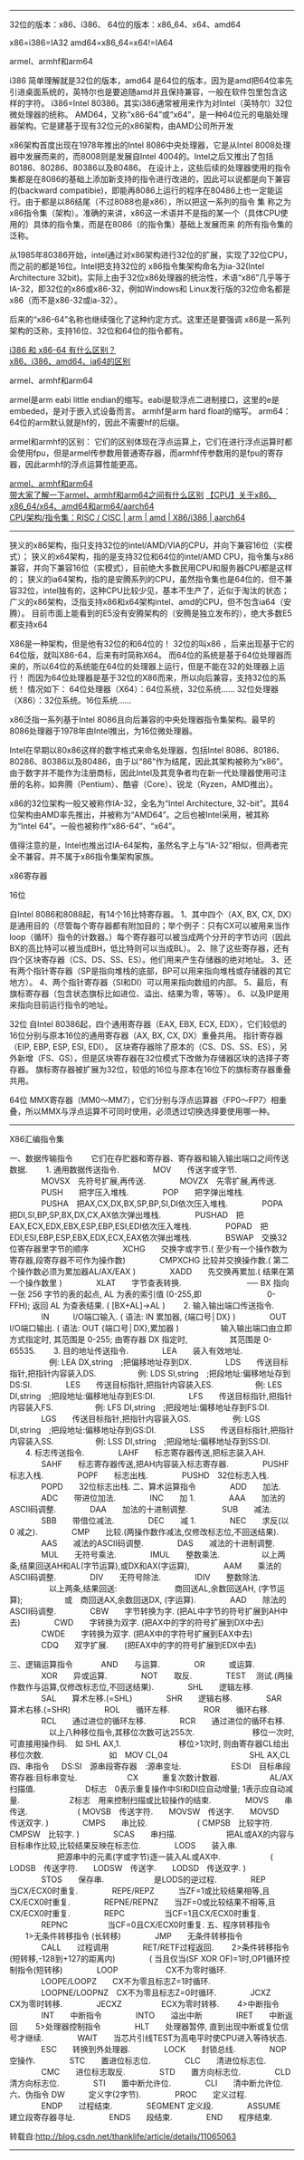 




---------------------------------------------------------------------------------------------------------------------

32位的版本：x86、i386、
64位的版本：x86_64、x64、amd64


x86=i386=IA32
amd64=x86_64=x64!=IA64


armel、armhf和arm64



i386 简单理解就是32位的版本，amd64 是64位的版本，因为是amd把64位率先引进桌面系统的，英特尔也是要追随amd并且保持兼容，一般在软件包里包含这样的字符。
i386=Intel 80386。其实i386通常被用来作为对Intel（英特尔）32位微处理器的统称。
AMD64，又称“x86-64”或“x64”，是一种64位元的电脑处理器架构。它是建基于现有32位元的x86架构，由AMD公司所开发

x86架构首度出现在1978年推出的Intel 8086中央处理器，它是从Intel 8008处理器中发展而来的，而8008则是发展自Intel 4004的。Intel之后又推出了包括80186、80286、80386以及80486。  在设计上，这些后续的处理器使用的指令集都是在8086的基础上添加新支持的指令进行改进的，因此可以说都是向下兼容的(backward  compatibie)，即能再8086上运行的程序在80486上也一定能运行。由于都是以86结尾（不过8088也是x86），所以把这一系列的指令 集  称之为x86指令集（架构）。准确的来讲，x86这一术语并不是指的某一个（具体CPU使用的）具体的指令集，而是在8086（的指令集）基础上发展而来 的所有指令集的泛称。

从1985年80386开始，intel通过对x86架构进行32位的扩展，实现了32位CPU，而之前的都是16位。Intel把支持32位的 x86指令集架构命名为ia-32(Intel Architecture  32bit)。实际上由于32位x86处理器的统治性，术语“x86”几乎等于IA-32，即32位的x86或x86-32，例如Windows和 Linux发行版的32位命名都是x86（而不是x86-32或ia-32）。

后来的“x86-64”名称也继续强化了这种约定方式。这里还是要强调 x86是一系列架构的泛称，支持16位、32位和64位的指令都有。

[i386 和 x86-64 有什么区别？](https://www.zhihu.com/question/19573226)  
[x86、i386、amd64、ia64的区别](http://www.361way.com/cpuinfo/1510.html)


armel、armhf和arm64

armel是arm eabi little endian的缩写。eabi是软浮点二进制接口，这里的e是embeded，是对于嵌入式设备而言。
armhf是arm hard float的缩写。
arm64：64位的arm默认就是hf的，因此不需要hf的后缀。

armel和armhf的区别：
它们的区别体现在浮点运算上，它们在进行浮点运算时都会使用fpu，但是armel传参数用普通寄存器，而armhf传参数用的是fpu的寄存器，因此armhf的浮点运算性能更高。

[armel、armhf和arm64](https://www.cnblogs.com/hustdc/p/7224980.html)  
[带大家了解一下armel、armhf和arm64之间有什么区别](https://www.163.com/dy/article/F8BVU5JM0531AFNT.html)
[【CPU】关于x86、x86_64/x64、amd64和arm64/aarch64](https://blog.csdn.net/michaelwoshi/article/details/105105421)  
[CPU架构/指令集：RISC / CISC | arm | amd | X86/i386 | aarch64](https://www.cnblogs.com/johnnyzen/p/13224632.html)  

---------------------------------------------------------------------------------------------------------------------

狭义的x86架构，指只支持32位的intel/AMD/VIA的CPU，并向下兼容16位（实模式）；
狭义的x64架构，指的是支持32位和64位的intel/AMD CPU，指令集与x86兼容，并向下兼容16位（实模式），目前绝大多数民用CPU和服务器CPU都是这样的；
狭义的ia64架构，指的是安腾系列的CPU，虽然指令集也是64位的，但不兼容32位，intel独有的，这种CPU比较少见，基本不生产了，近似于淘汰的状态；
广义的x86架构，泛指支持x86和x64架构intel、amd的CPU，但不包含ia64（安腾）。
目前市面上能看到的E5没有安腾架构的（安腾是独立发布的），绝大多数E5都支持x64

X86是一种架构，但是他有32位的和64位的！
32位的叫x86 ，后来出现基于它的64位版，就叫X86-64，后来有时简称X64。
而64位的系统是基于64位处理器而来的，所以64位的系统能在64位的处理器上运行，但是不能在32的处理器上运行！
而因为64位处理器是基于32位的X86而来，所以向后兼容，支持32位的系统！
情况如下：
64位处理器（X64）：64位系统，32位系统……
32位处理器（X86）：32位系统。16位系统……


x86泛指一系列基于Intel 8086且向后兼容的中央处理器指令集架构。最早的8086处理器于1978年由Intel推出，为16位微处理器。

Intel在早期以80x86这样的数字格式来命名处理器，包括Intel 8086、80186、80286、80386以及80486，由于以“86”作为结尾，因此其架构被称为“x86”。由于数字并不能作为注册商标，因此Intel及其竞争者均在新一代处理器使用可注册的名称，如奔腾（Pentium）、酷睿（Core）、锐龙（Ryzen，AMD推出）。

x86的32位架构一般又被称作IA-32，全名为“Intel Architecture, 32-bit”。其64位架构由AMD率先推出，并被称为“AMD64”。之后也被Intel采用，被其称为“Intel 64”。一般也被称作“x86-64”、“x64”。

值得注意的是，Intel也推出过IA-64架构，虽然名字上与“IA-32”相似，但两者完全不兼容，并不属于x86指令集架构家族。


x86寄存器

16位

自Intel 8086和8088起，有14个16比特寄存器。
1、其中四个（AX, BX, CX, DX）是通用目的（尽管每个寄存器都有附加目的；举个例子：只有CX可以被用来当作loop（循环）指令的计数器。）每个寄存器可以被当成两个分开的字节访问（因此BX的高比特可以被当成BH，低比特则可以当成BL）。
2、除了这些寄存器，还有四个区块寄存器（CS、DS、SS、ES）。他们用来产生存储器的绝对地址。
3、还有两个指针寄存器（SP是指向堆栈的底部，BP可以用来指向堆栈或存储器的其它地方）。
4、两个指针寄存器（SI和DI）可以用来指向数组的内部。
5、最后，有旗标寄存器（包含状态旗标比如进位、溢出、结果为零，等等）。
6、以及IP是用来指向目前运行指令的地址。

32位
自Intel 80386起，四个通用寄存器（EAX, EBX, ECX, EDX），它们较低的16位分别与原本16位的通用寄存器（AX, BX, CX, DX）重叠共用。
指针寄存器（EIP, EBP, ESP, ESI, EDI）。
区块寄存器除了原本的（CS、DS、SS、ES），另外新增（FS、GS），但是区块寄存器在32位模式下改做为存储器区块的选择子寄存器。
旗标寄存器被扩展为32位，较低的16位与原本在16位下的旗标寄存器重叠共用。

64位
MMX寄存器（MM0～MM7），它们分别与浮点运算器〈FP0～FP7〉相重叠，所以MMX与浮点运算不可同时使用，必须透过切换选择要使用哪一种。



---------------------------------------------------------------------------------------------------------------------

X86汇编指令集

一、数据传输指令
　　它们在存贮器和寄存器、寄存器和输入输出端口之间传送数据.
　　1. 通用数据传送指令.
　　　　MOV　　传送字或字节.
　　　　MOVSX　先符号扩展,再传送.
　　　　MOVZX　先零扩展,再传送.
　　　　PUSH　　把字压入堆栈.
　　　　POP　　把字弹出堆栈.
　　　　PUSHA　把AX,CX,DX,BX,SP,BP,SI,DI依次压入堆栈.
　　　　POPA　　把DI,SI,BP,SP,BX,DX,CX,AX依次弹出堆栈.
　　　　PUSHAD　把EAX,ECX,EDX,EBX,ESP,EBP,ESI,EDI依次压入堆栈.
　　　　POPAD　把EDI,ESI,EBP,ESP,EBX,EDX,ECX,EAX依次弹出堆栈.
　　　　BSWAP　交换32位寄存器里字节的顺序
　　　　XCHG　　交换字或字节.( 至少有一个操作数为寄存器,段寄存器不可作为操作数)
　　　　CMPXCHG 比较并交换操作数.( 第二个操作数必须为累加器AL/AX/EAX )
　　　　XADD　　先交换再累加.( 结果在第一个操作数里 )
　　　　XLAT　　字节查表转换.
　　　　　　　　── BX 指向一张 256 字节的表的起点, AL 为表的索引值 (0-255,即
　　　　　　　　0-FFH); 返回 AL 为查表结果. ( [BX+AL]->AL )
　　2. 输入输出端口传送指令.
　　　　IN　　　I/O端口输入. ( 语法: IN 累加器, {端口号│DX} )
　　　　OUT　　I/O端口输出. ( 语法: OUT {端口号│DX},累加器 )
　　　　　输入输出端口由立即方式指定时, 其范围是 0-255; 由寄存器 DX 指定时,
　　　　　其范围是 0-65535.
　　3. 目的地址传送指令.
　　　　LEA　　装入有效地址.
　　　　　例: LEA DX,string　;把偏移地址存到DX.
　　　　LDS　　传送目标指针,把指针内容装入DS.
　　　　　例: LDS SI,string　;把段地址:偏移地址存到DS:SI.
　　　　LES　　传送目标指针,把指针内容装入ES.
　　　　　例: LES DI,string　;把段地址:偏移地址存到ES:DI.
　　　　LFS　　传送目标指针,把指针内容装入FS.
　　　　　例: LFS DI,string　;把段地址:偏移地址存到FS:DI.
　　　　LGS　　传送目标指针,把指针内容装入GS.
　　　　　例: LGS DI,string　;把段地址:偏移地址存到GS:DI.
　　　　LSS　　传送目标指针,把指针内容装入SS.
　　　　　例: LSS DI,string　;把段地址:偏移地址存到SS:DI.
　　4. 标志传送指令.
　　　　LAHF　　标志寄存器传送,把标志装入AH.
　　　　SAHF　　标志寄存器传送,把AH内容装入标志寄存器.
　　　　PUSHF　标志入栈.
　　　　POPF　　标志出栈.
　　　　PUSHD　32位标志入栈.
　　　　POPD　　32位标志出栈. 
二、算术运算指令
　　　　ADD　　加法.
　　　　ADC　　带进位加法.
　　　　INC　　加 1.
　　　　AAA　　加法的ASCII码调整.
　　　　DAA　　加法的十进制调整.
　　　　SUB　　减法.
　　　　SBB　　带借位减法.
　　　　DEC　　减 1.
　　　　NEC　　求反(以 0 减之).
　　　　CMP　　比较.(两操作数作减法,仅修改标志位,不回送结果).
　　　　AAS　　减法的ASCII码调整.
　　　　DAS　　减法的十进制调整.
　　　　MUL　　无符号乘法.
　　　　IMUL　　整数乘法.
　　　　　以上两条,结果回送AH和AL(字节运算),或DX和AX(字运算),
　　　　AAM　　乘法的ASCII码调整.
　　　　DIV　　无符号除法.
　　　　IDIV　　整数除法.
　　　　　以上两条,结果回送:
　　　　　　　商回送AL,余数回送AH, (字节运算);
　　　　　或　商回送AX,余数回送DX, (字运算).
　　　　AAD　　除法的ASCII码调整.
　　　　CBW　　字节转换为字. (把AL中字节的符号扩展到AH中去)
　　　　CWD　　字转换为双字. (把AX中的字的符号扩展到DX中去)
　　　　CWDE　　字转换为双字. (把AX中的字符号扩展到EAX中去)
　　　　CDQ　　双字扩展.　　(把EAX中的字的符号扩展到EDX中去)

三、逻辑运算指令
　　　   AND　　与运算.
　　　　OR　　　或运算.
　　　　XOR　　异或运算.
　　　　NOT　　取反.
　　　　TEST　 测试.(两操作数作与运算,仅修改标志位,不回送结果).
　　　　SHL　　逻辑左移.
　　　　SAL　　算术左移.(=SHL)
　　　　SHR　　逻辑右移.
　　　　SAR　　算术右移.(=SHR)
　　　　ROL　　循环左移.
　　　　ROR　　循环右移.
　　　　RCL　　通过进位的循环左移.
　　　　RCR　　通过进位的循环右移.
　　　　　以上八种移位指令,其移位次数可达255次.
　　　　　　　移位一次时, 可直接用操作码.　如 SHL AX,1.
　　　　　　　移位>1次时, 则由寄存器CL给出移位次数.
　　　　　　　　如　MOV CL,04
　　　　　　　　　　SHL AX,CL
四、串指令
　               DS:SI　源串段寄存器　:源串变址.
　　　　　　ES:DI　目标串段寄存器:目标串变址.
　　　　　　CX　　　重复次数计数器.
　　　　　　AL/AX　扫描值.
　　　　　　D标志　0表示重复操作中SI和DI应自动增量; 1表示应自动减量.
　　　　　　Z标志　用来控制扫描或比较操作的结束.
　　　　MOVS　　串传送.
　　　　　　( MOVSB　传送字符.　　MOVSW　传送字.　　MOVSD　传送双字. )
　　　　CMPS　　串比较.
　　　　　　( CMPSB　比较字符.　　CMPSW　比较字. )
　　　　SCAS　　串扫描.
　　　　　　把AL或AX的内容与目标串作比较,比较结果反映在标志位.
　　　　LODS　　装入串.
　　　　　　把源串中的元素(字或字节)逐一装入AL或AX中.
　　　　　　( LODSB　传送字符.　　LODSW　传送字.　　LODSD　传送双字. )
　　　　STOS　　保存串.
　　　　　　是LODS的逆过程.
　　　　REP　　　　　　当CX/ECX0时重复.
　　　　REPE/REPZ　　　当ZF=1或比较结果相等,且CX/ECX0时重复.
　　　　REPNE/REPNZ　　当ZF=0或比较结果不相等,且CX/ECX0时重复.
　　　　REPC　　　　　当CF=1且CX/ECX0时重复.
　　　　REPNC　　　　　当CF=0且CX/ECX0时重复.
五、程序转移指令
　　1>无条件转移指令 (长转移)
　　　　JMP　　无条件转移指令
　　　　CALL　　过程调用
　　　　RET/RETF过程返回.
　　2>条件转移指令 (短转移,-128到+127的距离内)
　　　　( 当且仅当(SF XOR OF)=1时,OP1循环控制指令(短转移)
　　　　LOOP　　　　　　CX不为零时循环.
　　　　LOOPE/LOOPZ　　CX不为零且标志Z=1时循环.
　　　　LOOPNE/LOOPNZ　CX不为零且标志Z=0时循环.
　　　　JCXZ　　　　　　CX为零时转移.
　　　　JECXZ　　　　　ECX为零时转移.
　　4>中断指令
　　　　INT　　中断指令
　　　　INTO　　溢出中断
　　　　IRET　　中断返回
　　5>处理器控制指令
　　　　HLT　　处理器暂停, 直到出现中断或复位信号才继续.
　　　　WAIT　　当芯片引线TEST为高电平时使CPU进入等待状态.
　　　　ESC　　转换到外处理器.
　　　　LOCK　　封锁总线.
　　　　NOP　　空操作.
　　　　STC　　置进位标志位.
　　　　CLC　　清进位标志位.
　　　　CMC　　进位标志取反.
　　　　STD　　置方向标志位.
　　　　CLD　　清方向标志位.
　　　　STI　　置中断允许位.
　　　　CLI　　清中断允许位.
六、伪指令
            DW　　　定义字(2字节).
　　　　PROC　　定义过程.
　　　　ENDP　　过程结束.
　　　　SEGMENT 定义段.
　　　　ASSUME　建立段寄存器寻址.
　　　　ENDS　　段结束.
　　　　END　　程序结束. 

转载自:http://blog.csdn.net/thanklife/article/details/11065063




---------------------------------------------------------------------------------------------------------------------



